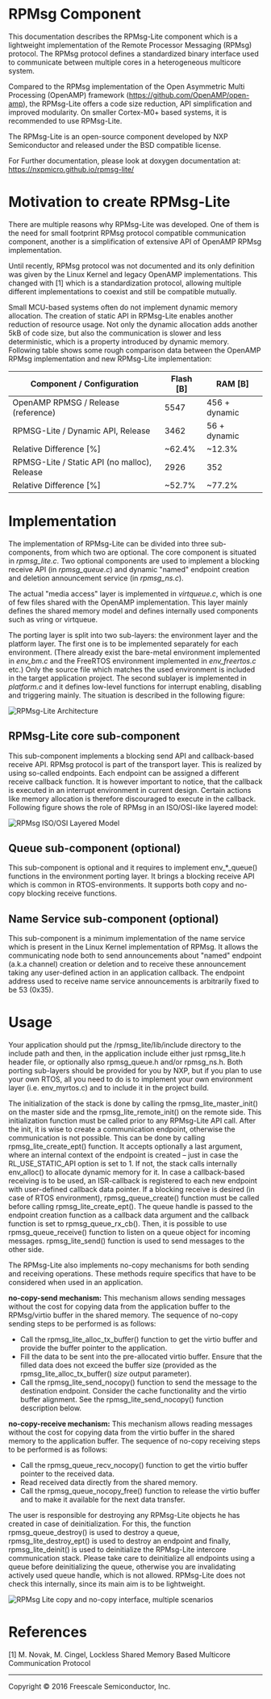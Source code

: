 RPMsg Component
===============

This documentation describes the RPMsg-Lite component which is a lightweight implementation of the Remote Processor Messaging (RPMsg) protocol. The RPMsg protocol defines a standardized binary interface used to communicate between multiple cores in a heterogeneous multicore system.

Compared to the RPMsg implementation of the Open Asymmetric Multi Processing (OpenAMP) framework (https://github.com/OpenAMP/open-amp), the RPMsg-Lite offers a code size reduction, API simplification and improved modularity. On smaller Cortex-M0+ based systems, it is recommended to use RPMsg-Lite.

The RPMsg-Lite is an open-source component developed by NXP Semiconductor and released under the BSD compatible license.

For Further documentation, please look at doxygen documentation at: https://nxpmicro.github.io/rpmsg-lite/

# Motivation to create RPMsg-Lite

There are multiple reasons why RPMsg-Lite was developed. One of them is the need for small footprint RPMsg protocol compatible communication component, another is a simplification of extensive API of OpenAMP RPMsg implementation.

Until recently, RPMsg protocol was not documented and its only definition was given by the Linux Kernel and legacy OpenAMP implementations. This changed with [1] which is a standardization protocol, allowing multiple different implementations to coexist and still be compatible mutually.

Small MCU-based systems often do not implement dynamic memory allocation. The creation of static API in RPMsg-Lite enables another reduction of resource usage. Not only the dynamic allocation adds another 5kB of code size, but also the communication is slower and less deterministic, which is a property introduced by dynamic memory. Following table shows some rough comparison data between the OpenAMP RPMsg implementation and new RPMsg-Lite implementation:

|Component / Configuration                   | Flash [B] |RAM [B]        |
|---------------------------------------------|-----------|---------------|
|OpenAMP RPMSG / Release (reference)          | 5547      | 456 + dynamic |
|RPMSG-Lite / Dynamic API, Release            | 3462      | 56 + dynamic  |
|Relative Difference [%]                      | ~62.4%    | ~12.3%        |
|RPMSG-Lite / Static API (no malloc), Release | 2926      | 352           |
|Relative Difference [%]                      | ~52.7%    | ~77.2%        |

# Implementation

The implementation of RPMsg-Lite can be divided into three sub-components, from which two are optional. The core component is situated in <i>rpmsg_lite.c</i>. Two optional components are used to implement a blocking receive API (in <i>rpmsg_queue.c</i>) and dynamic "named" endpoint creation and deletion announcement service (in <i>rpmsg_ns.c</i>).

The actual "media access" layer is implemented in <i>virtqueue.c</i>, which is one of few files shared with the OpenAMP implementation. This layer mainly defines the shared memory model and defines internally used components such as vring or virtqueue.

The porting layer is split into two sub-layers: the environment layer and the platform layer. The first one is to be implemented separately for each environment. (There already exist the bare-metal environment implemented in <i>env_bm.c</i> and the FreeRTOS environment implemented in <i>env_freertos.c</i> etc.) Only the source file which matches the used environment is included in the target application project. The second sublayer is implemented in <i>platform.c</i> and it defines low-level functions for interrupt enabling, disabling and triggering mainly. The situation is described in the following figure:

![RPMsg-Lite Architecture](./doxygen/images/rpmsg_lite_arch.png)

## RPMsg-Lite core sub-component

This sub-component implements a blocking send API and callback-based receive API. RPMsg protocol is part of the transport layer. This is realized by using so-called endpoints. Each endpoint can be assigned a different receive callback function. It is however important to notice, that the callback is executed in an interrupt environment in current design. Certain actions like memory allocation is therefore discouraged to execute in the callback. Following figure shows the role of RPMsg in an ISO/OSI-like layered model:

![RPMsg ISO/OSI Layered Model](./doxygen/images/rpmsg_isoosi.png)

## Queue sub-component (optional)

This sub-component is optional and it requires to implement env_*_queue() functions in the environment porting layer. It brings a blocking receive API which is common in RTOS-environments. It supports both copy and no-copy blocking receive functions.

## Name Service sub-component (optional)

This sub-component is a minimum implementation of the name service which is present in the Linux Kernel implementation of RPMsg. It allows the communicating node both to send announcements about "named" endpoint (a.k.a channel) creation or deletion and to receive these announcement taking any user-defined action in an application callback. The endpoint address used to receive name service announcements is arbitrarily fixed to be 53 (0x35).

# Usage

Your application should put the /rpmsg_lite/lib/include directory to the include path and then, in the application include either just rpmsg_lite.h header file, or optionally also rpmsg_queue.h and/or rpmsg_ns.h. Both porting sub-layers should be provided for you by NXP, but if you plan to use your own RTOS, all you need to do is to implement your own environment layer (i.e. env_myrtos.c) and to include it in the project build.

The initialization of the stack is done by calling the rpmsg_lite_master_init() on the master side and the rpmsg_lite_remote_init() on the remote side. This initialization function must be called prior to any RPMsg-Lite API call. After the init, it is wise to create a communication endpoint, otherwise the communication is not possible. This can be done by calling rpmsg_lite_create_ept() function. It accepts optionally a last argument, where an internal context of the endpoint is created – just in case the RL_USE_STATIC_API option is set to 1. If not, the stack calls internally env_alloc() to allocate dynamic memory for it. In case a callback-based receiving is to be used, an ISR-callback is registered to each new endpoint with user-defined callback data pointer. If a blocking receive is desired (in case of RTOS environment), rpmsg_queue_create() function must be called before calling rpmsg_lite_create_ept(). The queue handle is passed to the endpoint creation function as a callback data argument and the callback function is set to rpmsg_queue_rx_cb(). Then, it is possible to use rpmsg_queue_receive() function to listen on a queue object for incoming messages. rpmsg_lite_send() function is used to send messages to the other side.

The RPMsg-Lite also implements no-copy mechanisms for both sending and receiving operations. These methods require
specifics that have to be considered when used in an application.

<b>no-copy-send mechanism:</b> This mechanism allows sending messages without the cost for copying data from the application
buffer to the RPMsg/virtio buffer in the shared memory. The sequence of no-copy sending steps to be performed is as follows:
- Call the rpmsg_lite_alloc_tx_buffer() function to get the virtio buffer and provide the buffer pointer to the application.
- Fill the data to be sent into the pre-allocated virtio buffer. Ensure that the filled data does not exceed the buffer size
(provided as the rpmsg_lite_alloc_tx_buffer() <i>size</i> output parameter).
- Call the rpmsg_lite_send_nocopy() function to send the message to the destination endpoint. Consider the cache
functionality and the virtio buffer alignment. See the rpmsg_lite_send_nocopy() function description below.

<b>no-copy-receive mechanism:</b> This mechanism allows reading messages without the cost for copying data from the virtio
buffer in the shared memory to the application buffer. The sequence of no-copy receiving steps to be performed is as follows:
- Call the rpmsg_queue_recv_nocopy() function to get the virtio buffer pointer to the received data.
- Read received data directly from the shared memory.
- Call the rpmsg_queue_nocopy_free() function to release the virtio buffer and to make it available for the next data transfer.

The user is responsible for destroying any RPMsg-Lite objects he has created in case of deinitialization. For this, the function rpmsg_queue_destroy() is used to destroy a queue, rpmsg_lite_destroy_ept() is used to destroy an endpoint and finally, rpmsg_lite_deinit() is used to deinitialize the RPMsg-Lite intercore communication stack. Please take care to deinitialize all endpoints using a queue before deinitializing the queue, otherwise you are invalidating actively used queue handle, which is not allowed. RPMsg-Lite does not check this internally, since its main aim is to be lightweight.

![RPMsg Lite copy and no-copy interface, multiple scenarios](./doxygen/images/rpmsg_lite_send_receive.png)


# References
[1] M. Novak, M. Cingel, Lockless Shared Memory Based Multicore Communication Protocol

---
Copyright © 2016 Freescale Semiconductor, Inc.
